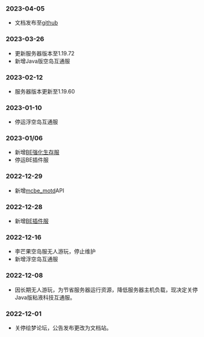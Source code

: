 ### 2023-04-05
- 文档发布至[github](https://github.com/PDUMC/Docs)

### 2023-03-26
- 更新服务器版本至1.19.72
- 新增Java版空岛互通服

### 2023-02-12
- 服务器版本更新至1.19.60

### 2023-01-10
- 停运浮空岛互通服

### 2023-01/06
- 新增[BE强化生存服](servers/20000)
- 停运BE插件服

### 2022-12-29
- 新增[mcbe_motd](http://play.pdumc.top:2222)API

### 2022-12-28
- 新增[BE插件服](servers/19132)

### 2022-12-16
- 李芒果空岛服无人游玩，停止维护
- 新增浮空岛互通服

### 2022-12-08
- 因长期无人游玩，为节省服务器运行资源，降低服务器主机负载，现决定关停Java版粘液科技互通服。

### 2022-12-01
- 关停绘梦论坛，公告发布更改为文档站。
